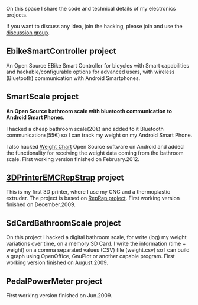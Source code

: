 On this space I share the code and technical details of my electronics projects.

If you want to discuss any idea, join the hacking, please join and use the [discussion group](http://groups.google.com/group/casainho-projects).

## EbikeSmartController project ##
An Open Source EBike Smart Controller for bicycles with Smart capabilities and hackable/configurable options for advanced users, with wireless (Bluetooth) communication with Android Smartphones.

## SmartScale project ##
**An Open Source bathroom scale with bluetooth communication to Android Smart Phones.**

I hacked a cheap bathroom scale(20€) and added to it Bluetooth communications(55€) so I can track my weight on my Android Smart Phone.

I also hacked [Weight Chart](http://code.google.com/p/weight-chart/) Open Source software on Android and added the functionality for receiving the weight data coming from the bathroom scale.
First working version finished on February.2012.

## [3DPrinterEMCRepStrap](3DPrinterEMCRepStrap.md) project ##
This is my first 3D printer, where I use my CNC and a thermoplastic extruder. The project is based on [RepRap project](http://www.reprap.org/).
First working version finished on December.2009.

## SdCardBathroomScale project ##
On this project I hacked a digital bathroom scale, for write (log) my weight variations over time, on a memory SD Card. I write the information (time + weight) on a comma separated values (CSV) file (weight.csv) so I can build a graph using OpenOffice, GnuPlot or another capable program.
First working version finished on August.2009.

## PedalPowerMeter project ##
First working version finished on Jun.2009.
